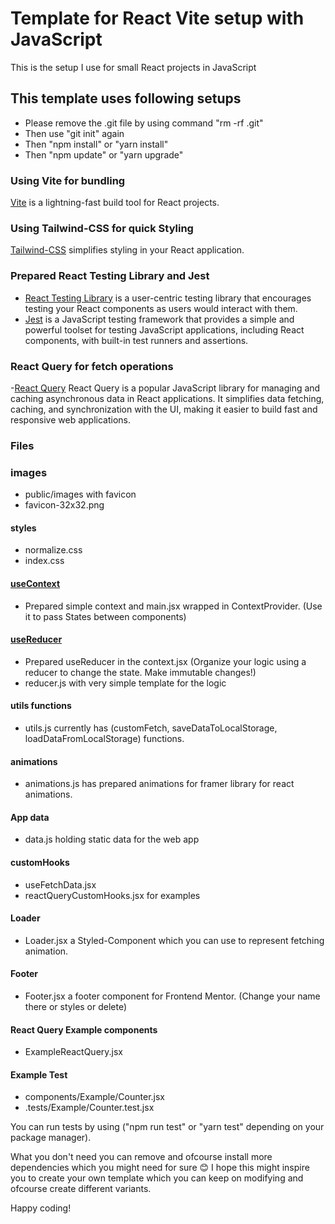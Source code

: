 # Template for React Vite setup with JavaScript

This is the setup I use for small React projects in JavaScript

## This template uses following setups

- Please remove the .git file by using command "rm -rf .git"
- Then use "git init" again
- Then "npm install" or "yarn install"
- Then "npm update" or "yarn upgrade"

### Using Vite for bundling

[Vite](https://vitejs.dev/guide/) is a lightning-fast build tool for React projects.

### Using Tailwind-CSS for quick Styling

[Tailwind-CSS](https://tailwindcss.com/docs/guides/vite) simplifies styling in your React application.

### Prepared React Testing Library and Jest

- [React Testing Library](https://testing-library.com/docs/react-testing-library/intro/) is a user-centric testing library that encourages testing your React components as users would interact with them.
- [Jest](https://jestjs.io/docs/getting-started) is a JavaScript testing framework that provides a simple and powerful toolset for testing JavaScript applications, including React components, with built-in test runners and assertions.

### React Query for fetch operations

-[React Query](https://tanstack.com/query/v3/docs/react/overview) React Query is a popular JavaScript library for managing and caching asynchronous data in React applications. It simplifies data fetching, caching, and synchronization with the UI, making it easier to build fast and responsive web applications.

### Files

### images

- public/images with favicon
- favicon-32x32.png

#### styles

- normalize.css
- index.css

#### [useContext](https://react.dev/reference/react/useContext)

- Prepared simple context and main.jsx wrapped in ContextProvider. (Use it to pass States between components)

#### [useReducer](https://react.dev/reference/react/useReducer)

- Prepared useReducer in the context.jsx (Organize your logic using a reducer to change the state. Make immutable changes!)
- reducer.js with very simple template for the logic

#### utils functions

- utils.js currently has (customFetch, saveDataToLocalStorage, loadDataFromLocalStorage) functions.

#### animations

- animations.js has prepared animations for framer library for react animations.

#### App data

- data.js holding static data for the web app

#### customHooks

- useFetchData.jsx
- reactQueryCustomHooks.jsx for examples

#### Loader

- Loader.jsx a Styled-Component which you can use to represent fetching animation.

#### Footer

- Footer.jsx a footer component for Frontend Mentor. (Change your name there or styles or delete)

#### React Query Example components

- ExampleReactQuery.jsx

#### Example Test

- components/Example/Counter.jsx
- .tests/Example/Counter.test.jsx

You can run tests by using ("npm run test" or "yarn test" depending on your package manager).

What you don't need you can remove and ofcourse install more dependencies which you might need for sure 😊
I hope this might inspire you to create your own template which you can keep on modifying and ofcourse create different variants.

Happy coding!
